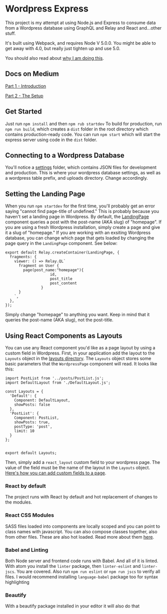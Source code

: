 # Wordpress Express
This project is my attempt at using Node.js and Express to consume data from a Wordpress database using GraphQL and Relay and React and...other stuff.

It's built using Webpack, and requires Node V 5.0.0. You might be able to get away with 4.0, but really just tighten up and use 5.0. 

You should also read about [why I am doing this](https://medium.com/@verybadhello/wordpress-with-node-react-and-graphql-part-1-introduction-ee0fc491730e#.4e1pvhq67). 

## Docs on Medium
[Part 1 - Introduction](https://medium.com/@verybadhello/wordpress-with-node-react-and-graphql-part-1-introduction-ee0fc491730e#.ir4lezuav)

[Part 2 - The Setup](https://medium.com/@verybadhello/wordpress-with-node-react-and-graphql-part-2-the-setup-adbbfba1e776#.oizvqnau7)

## Get Started
Just run ```npm install``` and then ```npm rub startdev```
To build for production, run ```npm run build```, which creates a ```dist``` folder in the root directory which contains production-ready code. You can run ```npm start``` which will start the express server using code in the ```dist``` folder. 

## Connecting to a Wordpress Database
You'll notice a [settings](https://github.com/ramsaylanier/WordpressExpress/tree/master/settings) folder, which contains JSON files for development and production. This is where your wordpress database settings, as well as a wordpress table prefix, and uploads directory. Change accordingly.  

## Setting the Landing Page
When you run ```npm startdev``` for the first time, you'll probably get an error saying "cannot find page-title of undefined." This is probably because you haven't set a landing page in Wordpress. By default, the [LandingPage](https://github.com/ramsaylanier/WordpressExpress/blob/master/app/components/pages/LandingPage.js) component queries a post with the post-name (AKA slug) of "homepage". If you are using a fresh Wordpress installation, simply create a page and give it a slug of "homepage." If you are working with an exsiting Wordpress database, you can change which page that gets loaded by changing the page query in the ```LandingPage``` component. See below:

```
export default Relay.createContainer(LandingPage, {
  fragments: {
    viewer: () => Relay.QL`
      fragment on User {
        page(post_name:"homepage"){
					id,
					post_title
					post_content
				}
      }
    `,
  },
});
```

Simply change "homepage" to anything you want. Keep in mind that it queries the post-name (AKA slug), not the post-title. 


## Using React Components as Layouts
You can use any React component you'd like as a page layout by using a custom field in Wordpress. First, in your application add the layout to the ```Layouts``` object in the [layouts directory](https://github.com/ramsaylanier/WordpressExpress/blob/master/app/components/layouts/layouts.js). The ```Layouts``` object stores some basic parameters that the ```WordpressPage``` component will read. It looks like this:

```
import PostList from '../posts/PostList.js';
import DefaultLayout from './DefaultLayout.js';

const Layouts = {
  'Default': {
    Component: DefaultLayout,
    showPosts: false
  },
  'PostList': {
    Component: PostList,
    showPosts: true,
    postType: 'post',
    limit: 10
  }
};


export default Layouts;
```

Then, simply add a ```react_layout``` custom field to your wordpress page. The value of the field must be the name of the layout in the ```Layouts``` object. [Here's how you can add custom fields to a page](https://codex.wordpress.org/Custom_Fields). 


### React by default
The project runs with React by default and hot replacement of changes to the modules.

### React CSS Modules
SASS files loaded into components are locally scoped and you can point to class names with javascript. You can also compose classes together, also from other files. These are also hot loaded. Read more about them [here](http://glenmaddern.com/articles/css-modules).


### Babel and Linting
Both Node server and frontend code runs with Babel. And all of it is linted. With atom you install the `linter` package, then `linter-eslint` and `linter-jscs`. You are covered. Also run `npm run eslint` or `npm run jscs` to verify all files. I would recommend installing `language-babel` package too for syntax highlighting

### Beautify
With a beautify package installed in your editor it will also do that
